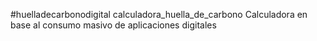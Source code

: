 #huelladecarbonodigital
calculadora_huella_de_carbono
Calculadora en base al consumo masivo de aplicaciones digitales
